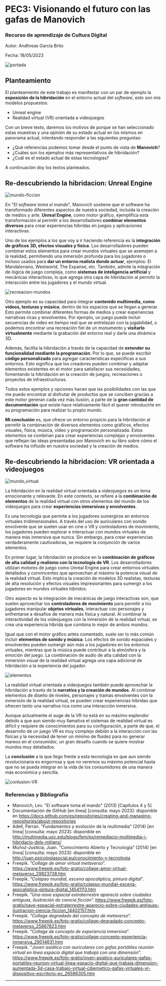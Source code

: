# PEC3: Visionando el futuro con las gafas de Manovich 

### Recurso de aprendizaje de Cultura Digital 


Autor: Andhreas García Brito


Fecha: 18/05/2023

![portada](https://img.freepik.com/foto-gratis/collage-amor-virtual-metaverso_52683-89576.jpg) 



## Planteamiento


El planteamiento de este trabajo es manifestar con un par de ejemplo la **exposición de la hibridación** en el entorno actual del *software*, esto son mis modelos propuestos:

- Unreal engine
- Realidad virtual (VR) orientada a videojuegos

Con un breve texto, daremos los motivos de porque se han seleccionado estas muestras y una opinión de su estado actual en los mismos en panorama actual, intentando responder a las siguientes preguntas:

- ¿Qué referencias podemos tomar desde el punto de vista de **Manovich**?
- ¿Cuáles son los ejemplos más representativos de hibridación?
- ¿Cuál es el estado actual de estas tecnologías?

A continuación doy los textos planteados.


## Re-descubriendo la hibridacion: Unreal Engine
![mundo-ficcion](https://img.freepik.com/foto-gratis/colapso-mundial-escena-apocaliptica-pintura-digital_456031-63.jpg)

En "*El software toma el mando*", Manovich sostiene que el software ha transformado diferentes aspectos de nuestra sociedad, incluida la creación de medios y arte. **Unreal Engine**, como motor gráfico, ejemplifica esta transformación al permitir a los desarrolladores **combinar elementos diversos** para crear experiencias híbridas en juegos y aplicaciones interactivas.

Uno de los ejemplos a los que voy a ir haciendo referencia es la **integración de gráficos 3D, efectos visuales y física**. Los desarrolladores pueden combinar estos elementos para crear mundos virtuales que se asemejen a la realidad, permitiendo una inmersión profunda para los jugadores o incluso usados para **dar un entorno realista donde actuar**, ejemplos: El Mandaloriano, Westworld, The Expanse, etc. También, admite la integración de lógica de juego compleja, como **sistemas de inteligencia artificial** y mecánicas interactivas, lo que agrega otra capa de hibridación al permitir la interacción entre los jugadores y el mundo virtual.

![recreacion-mundos](https://img.freepik.com/foto-gratis/nave-espacial-extraterrestre-aparecio-sobre-ciudades-antiguas-ilustracion-ciencia-ficcion_456031-2.jpg)

Otro ejemplo es su capacidad para integrar **contenido multimedia, como videos, texturas y música**; dentro de los espacios que se llegan a generar. Esto permite combinar diferentes formas de medios y crear experiencias narrativas ricas y envolventes. Por ejemplo, un juego puede incluir secuencias de video en tiempo real que se entrelazan con la jugabilidad, o podemos encontrar una recreación fiel de un monumento y **visitarlo virtualmente** mediante la grabación del entorno real y darle una dinámica 3D.

Además, facilita la hibridación a través de la capacidad de **extender su funcionalidad mediante la programación**. Por lo que, se puede escribir **código personalizado** para agregar características específicas a sus entornos. Esto significa que los creadores pueden combinar y adaptar elementos existentes en el motor para satisfacer sus necesidades, fomentando la hibridación en la creación de juegos, recreaciones o proyectos de infraestructuras.

Todos estos ejemplos y opciones hacen que las posibilidades con las que me puedo encontrar al disfrutar de productos que se conciben gracias a este motor generan cada vez más ilusión, a parte de la **gran cantidad de documentación** que existe hace relativamente fácil el querer introducirte en su programación para realizar tu propio mundo.

**Mi conclusión** es, que ofrece un entorno propicio para la hibridación al permitir la combinación de diversos elementos como gráficos, efectos visuales, física, música, video y programación personalizada. Estos elementos se combinan para crear experiencias complejas y envolventes que reflejan las ideas presentadas por Manovich en su libro sobre cómo el software ha influido en nuestra sociedad y la creación de medios.


## Re-descubriendo la hibridacion: VR orientada a videojuegos
![mundo_virtual](https://img.freepik.com/foto-gratis/collage-degradado-concepto-metaverso_23-2149391493.jpg)

La hibridación en la realidad virtual orientada a videojuegos es un tema emocionante y relevante. En este contexto, se refiere a la **combinación de elementos** de la realidad virtual con otros elementos del mundo de los videojuegos para crear **experiencias inmersivas y envolventes**.

Es una tecnología que permite a los jugadores sumergirse en entornos virtuales tridimensionales. A través del uso de auriculares con sonido envolvente que se suelen usar en cine o VR y controladores de movimiento, los jugadores pueden explorar e interactuar con mundos virtuales de manera más inmersiva que nunca. Sin embargo, para crear experiencias verdaderamente cautivadoras, se requiere la conjunción de varios elementos.

En primer lugar, la hibridación se produce en la **combinación de gráficos de alta calidad y realismo con la tecnología de VR**. Los desarrolladores utilizan motores de juego como Unreal Engine para crear entornos virtuales detallados y convincentes que aprovechan al máximo la potencia visual de la realidad virtual. Esto implica la creación de modelos 3D realistas, texturas de alta resolución y efectos visuales impresionantes para sumergir a los jugadores en mundos virtuales híbridos.

Otro aspecto es la integración de mecánicas de juego interactivas son, que suelen aprovechar los **controladores de movimiento** para permitir a los jugadores manipular **objetos virtuales**, interactuar con personajes y enfrentarse a desafíos de manera más física y natural. Al combinar la interactividad de los videojuegos con la inmersión de la realidad virtual, se crea una experiencia híbrida que combina lo mejor de ambos mundos.

Igual que con el motor gráfico antes comentado, suele ser lo más común incluir **elementos de sonido y música**. Los efectos de sonido espaciales y envolventes pueden sumergir aún más a los jugadores en los entornos virtuales, mientras que la música puede contribuir a la atmósfera y la emoción del juego. La combinación de audio de alta calidad con la inmersión visual de la realidad virtual agrega una capa adicional de hibridación a la experiencia del jugador.

![elementos](https://img.freepik.com/foto-gratis/collage-concepto-experiencia-inmersiva_23-2149498347.jpg)

La realidad virtual orientada a videojuegos también puede aprovechar la hibridación a través de la **narrativa y la creación de mundos**. Al combinar elementos de diseño de niveles, personajes y tramas envolventes con la inmersión de la realidad virtual, se pueden crear experiencias híbridas que ofrecen tanto una narrativa rica como una interacción inmersiva. 

Aunque actualmente el auge de la VR no está en su máximo esplendor debido a que aun siendo muy llamativa el sistemas de realidad virtual es difícil y requiere de conocimientos para su configuración, a parte de que, el desarrollo de un juego VR es muy complejo debido a la interacción con las físicas y la necesidad de tener un mínimo de fluidez para no generar mareos en el consumidor, un gran desafío cuando se quiere mostrar mundos muy detallados.

La **conclusión** a la que llego frente a esta tecnología es que aun siendo revolucionaria es engorrosa y que no veremos su máximo potencial hasta que no se pueda integrar en la vida de los consumidores de una manera más económica y sencilla.

![conlusion-VR](https://img.freepik.com/foto-gratis/joven-asiatico-auriculares-gafas-portatiles-reunion-virtual-linea-espacio-digital-que-trabaja-dimension-aumentada-3d-casa-trabajo-virtual-cibernetico-gafas-virtuales-vr-dispositivo-escritorio-pc_609648-2614.jpg)


### Referencias y Bibliografía

- Manovich, Lev. "El software toma el mando" (2013) [Capítulos 4 y 5]
- Documentación de GitHub [en línea] [consulta: mayo 2023]: disponible en https://docs.github.com/es/repositories/creating-and-managing-repositories/about-repositories
- Adell, Ferran. "Fundamentos y evolución de la multimedia" (2014) [en línea] [consulta: mayo 2023]: disponible en http://multimedia.uoc.edu/blogs/fem/es/remediacio-multimedia-i-hibridacio-dels-mitjans/
- Muñoz-Justicia, Juan. "Conocimiento Abierto y Tecnología" (2014) [en línea] [consulta: mayo 2023]: disponible en http://juan.psicologiasocial.eu/conocimiento-y-tecnologia
- Freepik. “*Collage de amor virtual metaverso*”. https://www.freepik.es/foto-gratis/collage-amor-virtual-metaverso_29823738.htm
- Freepik. “*Colapso mundial, escena apocalíptica, pintura digital*”. https://www.freepik.es/foto-gratis/colapso-mundial-escena-apocaliptica-pintura-digital_14541113.htm
- Freepik. “*Una nave espacial extraterrestre apareció sobre ciudades antiguas, ilustración de ciencia ficción*”. https://www.freepik.es/foto-gratis/nave-espacial-extraterrestre-aparecio-sobre-ciudades-antiguas-ilustracion-ciencia-ficcion_14402157.htm
- Freepik. “*Collage degradado del concepto de metaverso*”. https://www.freepik.es/foto-gratis/collage-degradado-concepto-metaverso_25867823.htm
- Freepik. “*Collage de concepto de experiencia inmersiva*”. https://www.freepik.es/foto-gratis/collage-concepto-experiencia-inmersiva_29014631.htm
- Freepik. “*Joven asiático con auriculares con gafas portátiles reunión virtual en línea espacio digital que trabaja con una dimensión*”. https://www.freepik.es/foto-gratis/joven-asiatico-auriculares-gafas-portatiles-reunion-virtual-linea-espacio-digital-que-trabaja-dimension-aumentada-3d-casa-trabajo-virtual-cibernetico-gafas-virtuales-vr-dispositivo-escritorio-pc_26586305.htm

----


